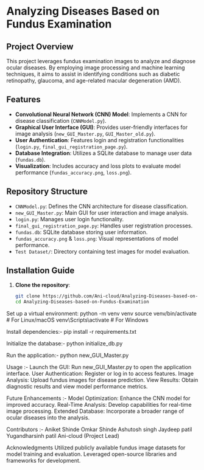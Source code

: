 # Analyzing Diseases Based on Fundus Examination

## Project Overview
This project leverages fundus examination images to analyze and diagnose ocular diseases. By employing image processing and machine learning techniques, it aims to assist in identifying conditions such as diabetic retinopathy, glaucoma, and age-related macular degeneration (AMD).

## Features
- **Convolutional Neural Network (CNN) Model**: Implements a CNN for disease classification (`CNNModel.py`).
- **Graphical User Interface (GUI)**: Provides user-friendly interfaces for image analysis (`new_GUI_Master.py`, `GUI_Master_old.py`).
- **User Authentication**: Features login and registration functionalities (`login.py`, `final_gui_registration_page.py`).
- **Database Integration**: Utilizes a SQLite database to manage user data (`fundas.db`).
- **Visualization**: Includes accuracy and loss plots to evaluate model performance (`fundas_accuracy.png`, `loss.png`).

## Repository Structure
- `CNNModel.py`: Defines the CNN architecture for disease classification.
- `new_GUI_Master.py`: Main GUI for user interaction and image analysis.
- `login.py`: Manages user login functionality.
- `final_gui_registration_page.py`: Handles user registration processes.
- `fundas.db`: SQLite database storing user information.
- `fundas_accuracy.png` & `loss.png`: Visual representations of model performance.
- `Test Dataset/`: Directory containing test images for model evaluation.

## Installation Guide
1. **Clone the repository**:
   ```bash
   git clone https://github.com/Ani-cloud/Analyzing-Diseases-based-on-Fundus-Examination.git
   cd Analyzing-Diseases-based-on-Fundus-Examination
Set up a virtual environment:
python -m venv venv
source venv/bin/activate  # For Linux/macOS
venv\Scripts\activate     # For Windows

Install dependencies:-
pip install -r requirements.txt

Initialize the database:-
python initialize_db.py

Run the application:-
python new_GUI_Master.py

Usage :- 
Launch the GUI: Run new_GUI_Master.py to open the application interface.
User Authentication: Register or log in to access features.
Image Analysis: Upload fundus images for disease prediction.
View Results: Obtain diagnostic results and view model performance metrics.

Future Enhancements :-
Model Optimization: Enhance the CNN model for improved accuracy.
Real-Time Analysis: Develop capabilities for real-time image processing.
Extended Database: Incorporate a broader range of ocular diseases into the analysis.

Contributors :-
Aniket Shinde
Omkar Shinde
Ashutosh singh
Jaydeep patil
Yugandharsinh patil
Ani-cloud (Project Lead)

Acknowledgments
Utilized publicly available fundus image datasets for model training and evaluation.
Leveraged open-source libraries and frameworks for development.
